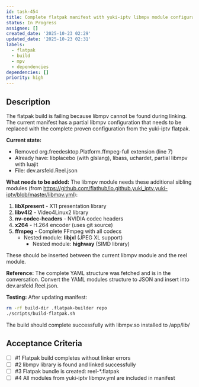 ```yaml
---
id: task-454
title: Complete flatpak manifest with yuki-iptv libmpv module configuration
status: In Progress
assignee: []
created_date: '2025-10-23 02:29'
updated_date: '2025-10-23 02:31'
labels:
  - flatpak
  - build
  - mpv
  - dependencies
dependencies: []
priority: high
---
```


## Description

<!-- SECTION:DESCRIPTION:BEGIN -->
The flatpak build is failing because libmpv cannot be found during linking. The current manifest has a partial libmpv configuration that needs to be replaced with the complete proven configuration from the yuki-iptv flatpak.

**Current state:**
- Removed org.freedesktop.Platform.ffmpeg-full extension (line 7)
- Already have: libplacebo (with glslang), libass, uchardet, partial libmpv with luajit
- File: dev.arsfeld.Reel.json

**What needs to be added:**
The libmpv module needs these additional sibling modules (from https://github.com/flathub/io.github.yuki_iptv.yuki-iptv/blob/master/libmpv.yml):

1. **libXpresent** - X11 presentation library
2. **libv4l2** - Video4Linux2 library  
3. **nv-codec-headers** - NVIDIA codec headers
4. **x264** - H.264 encoder (uses git source)
5. **ffmpeg** - Complete FFmpeg with all codecs
   - Nested module: **libjxl** (JPEG XL support)
     - Nested module: **highway** (SIMD library)

These should be inserted between the current libmpv module and the reel module.

**Reference:**
The complete YAML structure was fetched and is in the conversation. Convert the YAML modules structure to JSON and insert into dev.arsfeld.Reel.json.

**Testing:**
After updating manifest:
```bash
rm -rf build-dir .flatpak-builder repo
./scripts/build-flatpak.sh
```

The build should complete successfully with libmpv.so installed to /app/lib/
<!-- SECTION:DESCRIPTION:END -->

## Acceptance Criteria
<!-- AC:BEGIN -->
- [ ] #1 Flatpak build completes without linker errors
- [ ] #2 libmpv library is found and linked successfully
- [ ] #3 Flatpak bundle is created: reel-*.flatpak
- [ ] #4 All modules from yuki-iptv libmpv.yml are included in manifest
<!-- AC:END -->
